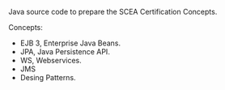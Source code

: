 Java source code to prepare the SCEA Certification Concepts.

Concepts:

- EJB 3, Enterprise Java Beans.
- JPA, Java Persistence API.
- WS, Webservices.
- JMS
- Desing Patterns.